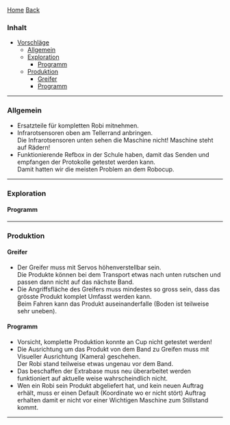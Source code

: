 [Home](home) [Back](DokuSolidus)


### Inhalt ###
- <a href="#v">Vorschläge</a>
	- <a href="#a">Allgemein</a>
	- <a href="#e">Exploration</a>
		- <a href="#ep">Programm</a>
	- <a href="#p">Produktion</a>
		- <a href="#pg">Greifer</a> 
		- <a href="#pp">Programm</a>  

		

----------
### <a name="a">Allgemein</a> ###

- Ersatzteile für kompletten Robi mitnehmen.  
- Infrarotsensoren oben am Tellerrand anbringen.  
  Die Infrarotsensoren unten sehen die Maschine nicht! Maschine steht auf Rädern!  
- Funktionierende Refbox in der Schule haben, damit das Senden und empfangen der Protokolle getestet werden kann.  
  Damit hatten wir die meisten Problem an dem Robocup.  

----------
### <a name="e">Exploration</a> ###

#### <a name="ep">Programm</a> ####


----------

### <a name="p">Produktion</a> ###

#### <a name="pg">Greifer</a> ####

- Der Greifer muss mit Servos höhenverstellbar sein.  
  Die Produkte können bei dem Transport etwas nach unten rutschen und passen dann nicht auf das nächste Band.  
- Die Angriffsfläche des Greifers muss mindestes so gross sein, dass das grösste Produkt komplet Umfasst werden kann.   
  Beim Fahren kann das Produkt auseinanderfalle (Boden ist teilweise sehr uneben).  

#### <a name="pp">Programm</a> ####

- Vorsicht, komplette Produktion konnte an Cup nicht getestet werden!  
- Die Ausrichtung um das Produkt von dem Band zu Greifen muss mit Visueller Ausrichtung (Kamera) geschehen.  
  Der Robi stand teilweise etwas ungenau vor dem Band.  
- Das beschaffen der Extrabase muss neu überarbeitet werden funktioniert auf aktuelle weise wahrscheindlich nicht.  
- Wen ein Robi sein Produkt abgeliefert hat, und kein neuen Auftrag erhält, muss er einen Default (Koordinate wo er nicht stört)  Auftrag erhalten damit er nicht vor einer Wichtigen Maschine zum Stillstand kommt.  


----------